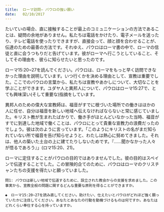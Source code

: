 ```yaml
---
title:  ローマ訪問— パウロの強い願い
date:   02/10/2017
---
```


たいていの場合、直に接触することが最上のコミュニケーションの方法であることは、疑問の余地がありません。私たちは電話をかけたり、電子メールを送ったり、テレビ電話を使ったりできますが、直接会って、顔と顔を合わせることが、伝達のための最善の方法です。それゆえ、パウロはローマ書の中で、ローマの信徒と直に会うつもりだと告げています。彼がローマへ行こうとしていること、そしてその理由を、彼らに知らせたいと思ったのです。

ローマ15:20~27を読んでください。パウロは、ローマをもっと早く訪問できなかった理由を説明しています。いつ行くかを決める理由として、宣教は重要でした。ここでのパウロの言葉から、私たちは宣教やあかしについて、大切なことを学ぶことができます。ユダヤ人と異邦人について、パウロはローマ15:27で、とても興味深い(そして重要な)指摘をしています。

異邦人のための偉大な宣教師は、福音がすでに根づいた場所での働きはほかの人に任せ、自分は福音を新しい地域へ伝えなければならないと常に感じていました。キリスト教が生まれたばかりで、働き手がほとんどいなかった当時、福音がすでに到達した地域で働くことは、パウロにとって貴重な宣教力の浪費だったのでしょう。彼は次のように言っています。「このようにキリストの名がまだ知られていない所で福音を告げ知らせようと、わたしは熱心に努めてきました。それは、他人の築いた土台の上に建てたりしないためです。『......聞かなかった人々が悟るであろう』」(ロマ15:20、21)。

ローマに定住することがパウロの目的ではありませんでした。彼の目的はスペインで伝道することでした。この冒険的企てのために、パウロはローマのクリスチャンたちの支援を得たいと願っていました。

`問1: パウロは新しい地域で伝道するために、設立された教会からの支援を求めました。この事実から、宣教全般の問題に関するどんな重要な原則を得ることができますか。`

`◆　ローマ15:20~27を読み直してください。助けたい、仕えたいとパウロがどれほど強く願っていたかに注目してください。あなたとあなたの行動を動機づけるものは何ですか。あなたはどれくらい奉仕する心を持っていますか。`
